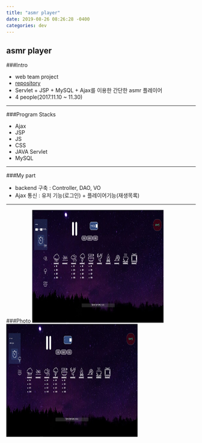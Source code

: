 ```yaml
---
title: "asmr player"
date: 2019-08-26 08:26:28 -0400
categories: dev
---
```

## asmr player

###Intro
- web team project
- [repository]
- Servlet + JSP + MySQL + Ajax를 이용한 간단한 asmr 플레이어
- 4 people(2017.11.10 ~ 11.30)
---

###Program Stacks
- Ajax
- JSP
- JS
- CSS
- JAVA Servlet
- MySQL
---

###My part
- backend 구축 : Controller, DAO, VO
- Ajax 통신 : 유저 기능(로그인) + 플레이어기능(재생목록)
---

###Photo
<img src="/assets/images/1.jpg" alt="drawing" width="350" height="300"/>
<img src="/assets/images/2.jpg" alt="drawing" width="350" height="300"/>

[repository]: https://github.com/blackjayH/asmr-player/
